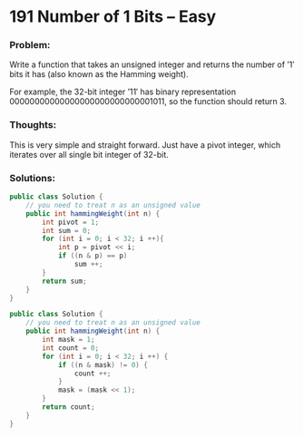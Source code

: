 # 191 Number of 1 Bits – Easy

### Problem:
Write a function that takes an unsigned integer and returns the number of ’1′ bits it has (also known as the Hamming weight).

For example, the 32-bit integer ’11′ has binary representation 00000000000000000000000000001011, so the function should return 3.

### Thoughts:
This is very simple and straight forward. Just have a pivot integer, which iterates over all single bit integer of 32-bit.

### Solutions:

```java
public class Solution {
    // you need to treat n as an unsigned value
    public int hammingWeight(int n) {
        int pivot = 1;
        int sum = 0;
        for (int i = 0; i < 32; i ++){
            int p = pivot << i;
            if ((n & p) == p)
                sum ++;
        }
        return sum;
    }
}
```

```java
public class Solution {
    // you need to treat n as an unsigned value
    public int hammingWeight(int n) {
        int mask = 1;
        int count = 0;
        for (int i = 0; i < 32; i ++) {
            if ((n & mask) != 0) {
                count ++;
            }
            mask = (mask << 1);
        }
        return count;
    }
}
```